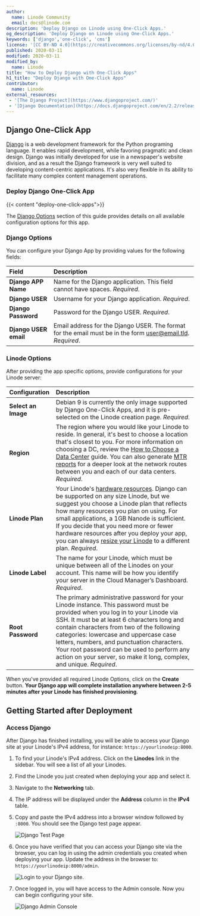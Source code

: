 ```yaml
---
author:
  name: Linode Community
  email: docs@linode.com
description: 'Deploy Django on Linode using One-Click Apps.'
og_description: 'Deploy Django on Linode using One-Click Apps.'
keywords: ['django','one-click', 'cms']
license: '[CC BY-ND 4.0](https://creativecommons.org/licenses/by-nd/4.0)'
published: 2020-03-11
modified: 2020-03-11
modified_by:
  name: Linode
title: "How to Deploy Django with One-Click Apps"
h1_title: "Deploy Django with One-Click Apps"
contributor:
  name: Linode
external_resources:
 - '[The Django Project](https://www.djangoproject.com/)'
 - '[Django Documentation](https://docs.djangoproject.com/en/2.2/releases/)'
---
```


## Django One-Click App

[Django](https://www.djangoproject.com/) is a web development framework for the Python programing language. It enables rapid development, while favoring pragmatic and clean design. Django was initially developed for use in a newspaper's website division, and as a result the Django framework is very well suited to developing content-centric applications. It's also very flexible in its ability to facilitate many complex content management operations.

### Deploy Django One-Click App

{{< content "deploy-one-click-apps">}}

The [Django Options](#django-options) section of this guide provides details on all available configuration options for this app.

### Django Options

You can configure your Django App by providing values for the following fields:

| **Field** | **Description** |
|:--------------|:------------|
| **Django APP Name** | Name for the Django application. This field cannot have spaces. *Required*. |
| **Django USER** | Username for your Django application. *Required*. |
| **Django Password** | Password for the Django USER. *Required*. |
| **Django USER email** | Email address for the Django USER. The format for the email must be in the form user@email.tld. *Required*. |

### Linode Options

After providing the app specific options, provide configurations for your Linode server:

| **Configuration** | **Description** |
|:--------------|:------------|
| **Select an Image** | Debian 9 is currently the only image supported by Django One-Click Apps, and it is pre-selected on the Linode creation page. *Required*. |
| **Region** | The region where you would like your Linode to reside. In general, it's best to choose a location that's closest to you. For more information on choosing a DC, review the [How to Choose a Data Center](/docs/platform/how-to-choose-a-data-center) guide. You can also generate [MTR reports](/docs/networking/diagnostics/diagnosing-network-issues-with-mtr/) for a deeper look at the network routes between you and each of our data centers. *Required*. |
| **Linode Plan** | Your Linode's [hardware resources](/docs/platform/how-to-choose-a-linode-plan/#hardware-resource-definitions). Django can be supported on any size Linode, but we suggest you choose a Linode plan that reflects how many resources you plan on using. For small applications, a 1GB Nanode is sufficient. If you decide that you need more or fewer hardware resources after you deploy your app, you can always [resize your Linode](/docs/platform/disk-images/resizing-a-linode/) to a different plan. *Required*. |
| **Linode Label** | The name for your Linode, which must be unique between all of the Linodes on your account. This name will be how you identify your server in the Cloud Manager’s Dashboard. *Required*. |
| **Root Password** | The primary administrative password for your Linode instance. This password must be provided when you log in to your Linode via SSH. It must be at least 6 characters long and contain characters from two of the following categories: lowercase and uppercase case letters, numbers, and punctuation characters. Your root password can be used to perform any action on your server, so make it long, complex, and unique. *Required*. |

When you've provided all required Linode Options, click on the **Create** button. **Your Django app will complete installation anywhere between 2-5 minutes after your Linode has finished provisioning**.

## Getting Started after Deployment

### Access Django

After Django has finished installing, you will be able to access your Django site at your Linode's IPv4 address, for instance: `https://yourlinodeip:8000`.

1.  To find your Linode's IPv4 address. Click on the **Linodes** link in the sidebar. You will see a list of all your Linodes.

1. Find the Linode you just created when deploying your app and select it.

1. Navigate to the **Networking** tab.

1. The IP address will be displayed under the **Address** column in the **IPv4** table.

1. Copy and paste the IPv4 address into a browser window followed by `:8000`. You should see the Django test page appear.

    ![Django Test Page](django-test-page.png "Django Test Page")

1.  Once you have verified that you can access your Django site via the browser, you can log in using the admin credentials you created when deploying your app. Update the address in the browser to: `https://yourlinodeip:8000/admin`.

    ![Login to your Django site.](django-admin-login.png "Login to your Django site")

1.  Once logged in, you will have access to the Admin console. Now you can begin configuring your site.

    ![Django Admin Console](django-admin-console.png "Django Admin Console")
